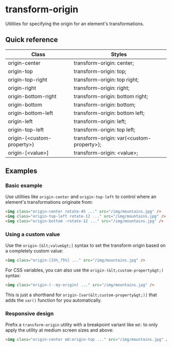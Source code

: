 # transform-origin

Utilities for specifying the origin for an element's transformations.



## Quick reference

| Class               | Styles                          |
|---------------------|---------------------------------|
| origin-center       | transform-origin: center;       |
| origin-top          | transform-origin: top;          |
| origin-top-right    | transform-origin: top right;    |
| origin-right        | transform-origin: right;        |
| origin-bottom-right | transform-origin: bottom right; |
| origin-bottom       | transform-origin: bottom;       |
| origin-bottom-left  | transform-origin: bottom left;  |
| origin-left         | transform-origin: left;         |
| origin-top-left     | transform-origin: top left;     |
| origin-(&lt;custom-property&gt;) | transform-origin: var(&lt;custom-property&gt;); |
| origin-[&lt;value&gt;]    | transform-origin: &lt;value&gt;;      |

## Examples

### Basic example

Use utilities like `origin-center` and `origin-top-left` to control where an element's transformations originate from:

```html
<img class="origin-center rotate-45 ..." src="/img/mountains.jpg" />
<img class="origin-top-left rotate-12 ..." src="/img/mountains.jpg" />
<img class="origin-bottom -rotate-12 ..." src="/img/mountains.jpg" />
```

### Using a custom value

Use the `origin-[&lt;value&gt;]` syntax to set the transform origin based on a completely custom value:

```html
<img class="origin-[33%_75%] ..." src="/img/mountains.jpg" />
```

For CSS variables, you can also use the `origin-(&lt;custom-property&gt;)` syntax:

```html
<img class="origin-(--my-origin) ..." src="/img/mountains.jpg" />
```

This is just a shorthand for `origin-[var(&lt;custom-property&gt;)]` that adds the `var()` function for you automatically.

### Responsive design

Prefix a `transform-origin` utility with a breakpoint variant like `md:` to only apply the utility at medium screen sizes and above:

```html
<img class="origin-center md:origin-top ..." src="/img/mountains.jpg" />
```

